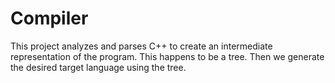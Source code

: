 # Compiler
This project analyzes and parses C++ to create an intermediate representation of the program. This happens to be a tree. Then we generate the desired target language using the tree.
